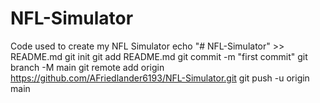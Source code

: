 # NFL-Simulator
Code used to create my NFL Simulator
echo "# NFL-Simulator" >> README.md
git init
git add README.md
git commit -m "first commit"
git branch -M main
git remote add origin https://github.com/AFriedlander6193/NFL-Simulator.git
git push -u origin main
